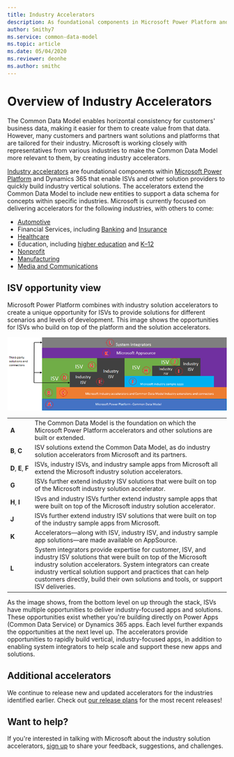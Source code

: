 ```yaml
---
title: Industry Accelerators
description: As foundational components in Microsoft Power Platform and Dynamics 365, industry accelerators enable ISVs and other solution providers to quickly build industry vertical solutions.
author: Smithy7
ms.service: common-data-model
ms.topic: article
ms.date: 05/04/2020
ms.reviewer: deonhe
ms.author: smithc
---
```


# Overview of Industry Accelerators

The Common Data Model enables horizontal consistency for customers' business data, making it easier for them to create value from that data. However, many customers and partners want solutions and platforms that are tailored for their industry. Microsoft is working closely with representatives from various industries to make the Common Data Model more relevant to them, by creating industry accelerators.

[Industry accelerators](https://community.dynamics.com/365/b/dynamics365isvsuccess/archive/2018/08/01/dynamics-365-brings-industry-focus-through-the-microsoft-power-platform-and-solution-accelerators) are foundational components within [Microsoft Power Platform](https://docs.microsoft.com/power-platform/) and Dynamics 365 that enable ISVs and other solution providers to quickly build industry vertical solutions. The accelerators extend the Common Data Model to include new entities to support a data schema for concepts within specific industries. Microsoft is currently focused on delivering accelerators for the following industries, with others to come:

-	[Automotive](automotive-accelerator.md)
-	Financial Services, including [Banking](banking-accelerator.md) and [Insurance](insurance-accelerator.md)
- [Healthcare](health-accelerator.md)
-	Education, including [higher education](hied-accelerator.md) and [K&ndash;12](edu-k12-accelerator.md)
-	[Nonprofit](nfp-accelerator.md)
-	[Manufacturing](manufacturing-accelerator.md)
- [Media and Communications](media-accelerator.md)

## ISV opportunity view

Microsoft Power Platform combines with industry solution accelerators to create a unique opportunity for ISVs to provide solutions for different scenarios and levels of development. This image shows the opportunities for ISVs who build on top of the platform and the solution accelerators.

![ISV opportunity view](media/isv-layered-opportunity_mockup.png "ISV opportunity view")

|           |            |
|-----------|------------|
| **A** | The Common Data Model is the foundation on which the Microsoft Power Platform accelerators and other solutions are built or extended. |
| **B**, **C** | ISV solutions extend the Common Data Model, as do industry solution accelerators from Microsoft and its partners.|
| **D**,&nbsp;**E**,&nbsp;**F** | ISVs, industry ISVs, and industry sample apps from Microsoft all extend the Microsoft industry solution accelerators.|
| **G** | ISVs further extend industry ISV solutions that were built on top of the Microsoft industry solution accelerator.|
| **H**, **I** | ISvs and industry ISVs further extend industry sample apps that were built on top of the Microsoft industry solution accelerator. |
| **J** | ISVs further extend industry ISV solutions that were built on top of the industry sample apps from Microsoft.|
| **K** | Accelerators&mdash;along with ISV, industry ISV, and industry sample app solutions&mdash;are made available on AppSource.|
| **L** | System integrators provide expertise for customer, ISV, and industry ISV solutions that were built on top of the Microsoft industry solution accelerators. System integrators can create industry vertical solution support and practices that can help customers directly, build their own solutions and tools, or support ISV deliveries.|

As the image shows, from the bottom level on up through the stack, ISVs have multiple opportunities to deliver industry-focused apps and solutions. These opportunities exist whether you're building directly on Power Apps (Common Data Service) or Dynamics 365 apps. Each level further expands the opportunities at the next level up. The accelerators provide opportunities to rapidly build vertical, industry-focused apps, in addition to enabling system integrators to help scale and support these new apps and solutions.


## Additional accelerators

We continue to release new and updated accelerators for the industries identified earlier. Check out [our release plans](https://dynamics.microsoft.com/business-applications/product-updates/) for the most recent releases!

## Want to help?

If you're interested in talking with Microsoft about the industry solution accelerators, [sign up](https://aka.ms/cdmengage) to share your feedback, suggestions, and challenges.
